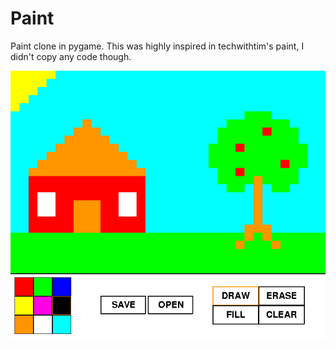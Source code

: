 # Paint

Paint clone in pygame.
This was highly inspired in techwithtim's paint, I didn't copy any code though.

![Paint](https://github.com/GabrielGomide/Paint/blob/master/screenshot.png)

